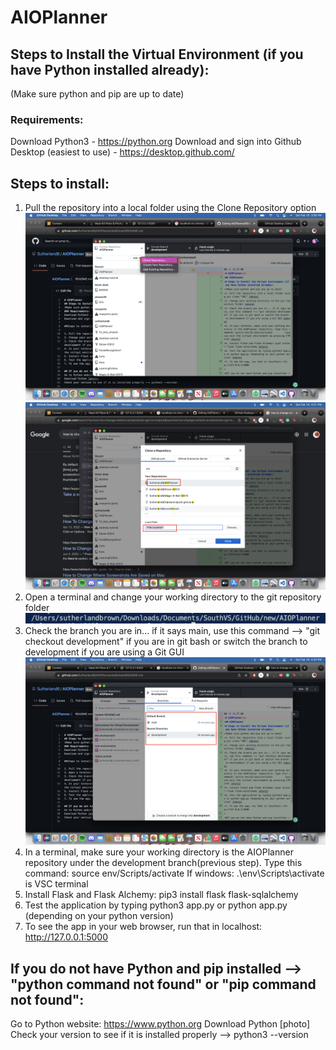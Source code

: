 # AIOPlanner
## Steps to Install the Virtual Environment (if you have Python installed already):
(Make sure python and pip are up to date)
### Requirements:
Download Python3 - https://python.org
Download and sign into Github Desktop (easiest to use) - https://desktop.github.com/

## Steps to install:

1. Pull the repository into a local folder using the Clone Repository option ![photo1](githubTutorial/cloneRepoOption.png) ![photo4](githubTutorial/localPath.png)
2. Open a terminal and change your working directory to the git repository folder ![photo2](githubTutorial/workingDirectory.png)
3. Check the branch you are in... if it says main, use this command --> "git checkout development" if you are in git bash or switch the branch to development if you are using a Git GUI ![photo3](githubTutorial/changeBranch.png)
4. In a terminal, make sure your working directory is the AIOPlanner repository under the development branch(previous step). Type this command: source env/Scripts/activate
If windows: .\env\Scripts\activate is VSC terminal
5. Install Flask and Flask Alchemy: pip3 install flask flask-sqlalchemy 
6. Test the application by typing python3 app.py or python app.py (depending on your python version) 
7. To see the app in your web browser, run that in localhost: http://127.0.0.1:5000

## If you do not have Python and pip installed --> "python command not found" or "pip command not found":
Go to Python website: https://www.python.org
Download Python [photo]
Check your version to see if it is installed properly --> python3 --version
